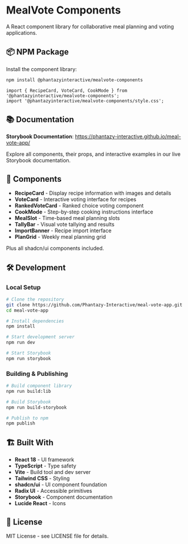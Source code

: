 # MealVote Components

A React component library for collaborative meal planning and voting applications.

## 📦 NPM Package

Install the component library:

```bash
npm install @phantazyinteractive/mealvote-components
```

```tsx
import { RecipeCard, VoteCard, CookMode } from '@phantazyinteractive/mealvote-components';
import '@phantazyinteractive/mealvote-components/style.css';
```

## 📚 Documentation

**Storybook Documentation**: https://phantazy-interactive.github.io/meal-vote-app/

Explore all components, their props, and interactive examples in our live Storybook documentation.

## 🚀 Components

- **RecipeCard** - Display recipe information with images and details
- **VoteCard** - Interactive voting interface for recipes
- **RankedVoteCard** - Ranked choice voting component
- **CookMode** - Step-by-step cooking instructions interface
- **MealSlot** - Time-based meal planning slots
- **TallyBar** - Visual vote tallying and results
- **ImportBanner** - Recipe import interface
- **PlanGrid** - Weekly meal planning grid

Plus all shadcn/ui components included.

## 🛠 Development

### Local Setup

```sh
# Clone the repository
git clone https://github.com/Phantazy-Interactive/meal-vote-app.git
cd meal-vote-app

# Install dependencies
npm install

# Start development server
npm run dev

# Start Storybook
npm run storybook
```

### Building & Publishing

```sh
# Build component library
npm run build:lib

# Build Storybook
npm run build-storybook

# Publish to npm
npm publish
```

## 🏗 Built With

- **React 18** - UI framework
- **TypeScript** - Type safety
- **Vite** - Build tool and dev server
- **Tailwind CSS** - Styling
- **shadcn/ui** - UI component foundation
- **Radix UI** - Accessible primitives
- **Storybook** - Component documentation
- **Lucide React** - Icons

## 📄 License

MIT License - see LICENSE file for details.
